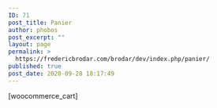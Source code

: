 ```yaml
---
ID: 71
post_title: Panier
author: phobos
post_excerpt: ""
layout: page
permalink: >
  https://fredericbrodar.com/brodar/dev/index.php/panier/
published: true
post_date: 2020-09-28 18:17:49
---
```

<!-- wp:shortcode -->[woocommerce_cart]<!-- /wp:shortcode -->
